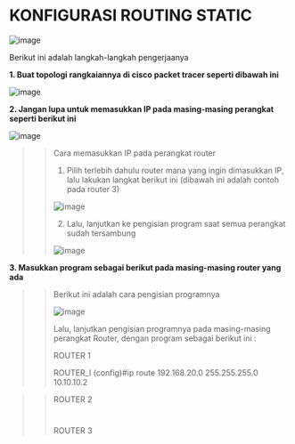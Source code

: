 # KONFIGURASI ROUTING STATIC

![image](https://github.com/pritasalma/PRATIKUM-JARKOM-PRITA-SALMA-TK4B/assets/126141683/b6091010-e944-43a6-b333-2846bb752f47)


Berikut ini adalah langkah-langkah pengerjaanya

**1. Buat topologi rangkaiannya di cisco packet tracer seperti dibawah ini**

![image](https://github.com/pritasalma/PRATIKUM-JARKOM-PRITA-SALMA-TK4B/assets/126141683/d1a67987-2299-4376-829a-93fb8912f8cc)


**2. Jangan lupa untuk memasukkan IP pada masing-masing perangkat seperti berikut ini**

![image](https://github.com/pritasalma/PRATIKUM-JARKOM-PRITA-SALMA-TK4B/assets/126141683/13e8bd9c-d0b1-4b25-a490-8b40294a5d30)


>> Cara memasukkan IP pada perangkat router
>>
>> 1. Pilih terlebih dahulu router mana yang ingin dimasukkan IP, lalu lakukan langkat berikut ini (dibawah ini adalah contoh pada router 3)
>>    
>> ![image](https://github.com/pritasalma/PRATIKUM-JARKOM-PRITA-SALMA-TK4B/assets/126141683/f1c1ba7e-a4c2-4290-ac69-b3e17e5a83ec)
>>
>> 2. Lalu, lanjutkan ke pengisian program saat semua perangkat sudah tersambung
>>
>> ![image](https://github.com/pritasalma/PRATIKUM-JARKOM-PRITA-SALMA-TK4B/assets/126141683/b8fdc0e8-c05c-4611-a7af-64d80f88e8f7)


**3. Masukkan program sebagai berikut pada masing-masing router yang ada**
>> Berikut ini adalah cara pengisian programnya
>>
>> ![image](https://github.com/pritasalma/PRATIKUM-JARKOM-PRITA-SALMA-TK4B/assets/126141683/15be107d-e51e-44ec-a0d8-6e944fcbe567)
>>
>> Lalu, lanjutkan pengisian programnya pada masing-masing perangkat Router, dengan program sebagai berikut ini :
>> 
>> ROUTER 1
>> 
>> ROUTER_I (config)#ip route 192.168.20.0 255.255.255.0 10.10.10.2
 
>> 
>> ROUTER 2
>> #
>> 
>> ROUTER 3
